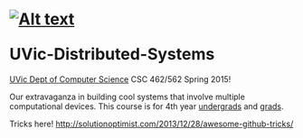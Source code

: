 <a href="https://cloud.githubusercontent.com/assets/1288637/5566593/a64ba4bc-8ee2-11e4-8612-28191f82fdd1.png" target="_blank"><img src="https://cloud.githubusercontent.com/assets/1288637/5566593/a64ba4bc-8ee2-11e4-8612-28191f82fdd1.png" alt="Alt text" style="max-width:100%;"></a></p>UVic-Distributed-Systems
========================

<a href = "https://www.csc.uvic.ca/">UVic Dept of Computer Science</a>
CSC 462/562 Spring 2015!

Our extravaganza in building cool systems that involve multiple computational devices.  This course is for 4th year <a href = "http://courses.seng.uvic.ca/courses/2012/fall/csc/462">undergrads</a> and <a href = "http://courses.seng.uvic.ca/courses/2012/fall/csc/562">grads</a>.

Tricks here!
http://solutionoptimist.com/2013/12/28/awesome-github-tricks/
